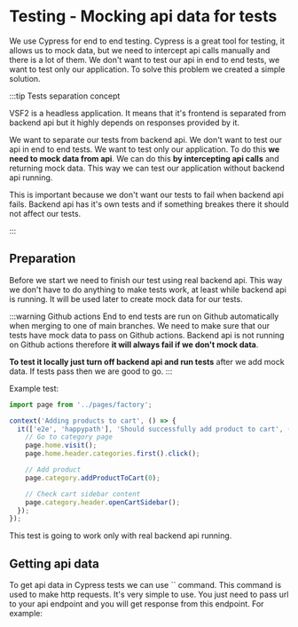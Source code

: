 # Testing - Mocking api data for tests

We use Cypress for end to end testing. Cypress is a great tool for testing, it allows us to mock data, but we need to intercept api calls manually and there is a lot of them. We don't want to test our api in end to end tests, we want to test only our application. To solve this problem we created a simple solution.

:::tip Tests separation concept

VSF2 is a headless application. It means that it's frontend is separated from backend api but it highly depends on responses provided by it.

We want to separate our tests from backend api. We don't want to test our api in end to end tests. We want to test only our application. To do this **we need to mock data from api**. We can do this **by intercepting api calls** and returning mock data. This way we can test our application without backend api running.

This is important because we don't want our tests to fail when backend api fails. Backend api has it's own tests and if something breakes there it should not affect our tests.

:::

## Preparation

Before we start we need to finish our test using real backend api. This way we don't have to do anything to make tests work, at least while backend api is running. It will be used later to create mock data for our tests.

:::warning Github actions
End to end tests are run on Github automatically when merging to one of main branches. We need to make sure that our tests have mock data to pass on Github actions. Backend api is not running on Github actions therefore **it will always fail if we don't mock data**.

**To test it locally just turn off backend api and run tests** after we add mock data. If tests pass then we are good to go.
:::

Example test:

```js
import page from '../pages/factory';

context('Adding products to cart', () => {
  it(['e2e', 'happypath'], 'Should successfully add product to cart', () => {
    // Go to category page
    page.home.visit();
    page.home.header.categories.first().click();

    // Add product
    page.category.addProductToCart(0);

    // Check cart sidebar content
    page.category.header.openCartSidebar();
  });
});
```

This test is going to work only with real backend api running.

## Getting api data

To get api data in Cypress tests we can use `` command. This command is used to make http requests. It's very simple to use. You just need to pass url to your api endpoint and you will get response from this endpoint. For example:
